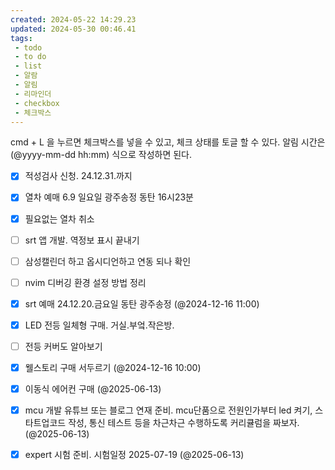 ```yaml
---
created: 2024-05-22 14:29.23
updated: 2024-05-30 00:46.41
tags:
 - todo
 - to do
 - list
 - 알람
 - 알림
 - 리마인더
 - checkbox
 - 체크박스
---
```


cmd + L 을 누르면 체크박스를 넣을 수 있고, 체크 상태를 토글 할 수 있다.
알림 시간은 (@yyyy-mm-dd hh:mm) 식으로 작성하면 된다.

- [x] 적성검사 신청. 24.12.31.까지
- [x] 열차 예매 6.9 일요일 광주송정 동탄 16시23분
- [x] 필요없는 열차 취소
- [ ] srt 앱 개발. 역정보 표시 끝내기
- [ ] 삼성캘린더 하고 옵시디언하고 연동 되나 확인

- [ ] nvim 디버깅 환경 설정 방법 정리
- [x] srt 예매 24.12.20.금요일 동탄 광주송정 (@2024-12-16 11:00)
- [x] LED 전등 일체형 구매. 거실.부엌.작은방.
- [ ] 전등 커버도 알아보기
- [x] 웰스토리 구매 서두르기 (@2024-12-16 10:00)
- [x] 이동식 에어컨 구매 (@2025-06-13)
- [x] mcu 개발 유튜브 또는 블로그 연재 준비.  mcu단품으로 전원인가부터 led 켜기, 스타트업코드 작성, 통신 테스트 등을 차근차근 수행하도록 커리큘럼을 짜보자. (@2025-06-13)
- [x] expert 시험 준비. 시험일정 2025-07-19 (@2025-06-13)



